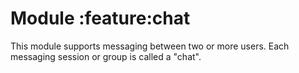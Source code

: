 # Module :feature:chat
This module supports messaging between two or more users. Each messaging session or group
is called a "chat".
